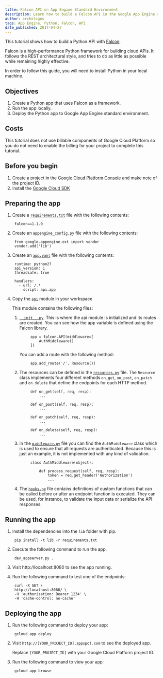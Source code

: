 ```yaml
---
title: Falcon API on App Engine Standard Environment
description: Learn how to build a Falcon API in the Google App Engine standard environment.
author: archelogos
tags: App Engine, Python, Falcon, API
date_published: 2017-04-27
---
```

This tutorial shows how to build a Python API with [Falcon][falcon].

Falcon is a high-performance Python framework for building cloud APIs. It follows the REST architectural style, and tries to do as little as possible while remaining highly effective.

In order to follow this guide, you will need to install Python in your local machine.

[python]: https://www.python.org/
[falcon]: https://falconframework.org/

## Objectives

1. Create a Python app that uses Falcon as a framework.
2. Run the app locally.
3. Deploy the Python app to Google App Engine standard environment.

## Costs

This tutorial does not use billable components of Google Cloud Platform so
you do not need to enable the billing for your project to complete this tutorial.

## Before you begin

1.  Create a project in the [Google Cloud Platform Console](https://console.cloud.google.com/) and make note of the project ID.
2.  Install the [Google Cloud SDK](https://cloud.google.com/sdk/)

## Preparing the app

1. Create a [`requirements.txt`][requirements] file with the following contents:

        falcon==1.1.0

2. Create an [`appengine_config.py`][appengine_config] file with the following contents:

        from google.appengine.ext import vendor
        vendor.add('lib')

3. Create an [`app.yaml`][app] file with the following contents:

        runtime: python27
        api_version: 1
        threadsafe: true

        handlers:
          - url: /.*
            script: api.app

4. Copy the [`api`][api] module in your workspace

    This module contains the following files:

    1. [`__init__.py`][init]. This is where the api module is initialized and its routes are created.
    You can see how the app variable is defined using the Falcon library.

                app = falcon.API(middleware=[
                    AuthMiddleware()
                ])

        You can add a route with the following method:

                app.add_route('/', Resource())

    2. The resources can be defined in the [`resources.py`][resources] file. The `Resource` class
    implements four different methods `on_get`, `on_post`, `on_patch` and `on_delete`
    that define the endpoints for each HTTP method.

                def on_get(self, req, resp):
                    ...

                def on_post(self, req, resp):
                    ...

                def on_patch(self, req, resp):
                    ...

                def on_delete(self, req, resp):
                    ...

    3. In the [`middleware.py`][middleware] file you can find the `AuthMiddleware` class
    which is used to ensure that all requests are authenticated.
    Because this is just an example, it is not implemented with any kind
    of validation.

                class AuthMiddleware(object):

                    def process_request(self, req, resp):
                        token = req.get_header('Authorization')
                        ...

    4. The [`hooks.py`][hooks] file contains definitions of custom functions that can be called
    before or after an endpoint function is executed. They can be used, for instance, to validate
    the input data or serialize the API responses.

## Running the app

1. Install the dependencies into the `lib` folder with pip.

        pip install -t lib -r requirements.txt

2. Execute the following command to run the app.

        dev_appserver.py .

3. Visit http://localhost:8080 to see the app running.

4. Run the following command to test one of the endpoints:

        curl -X GET \
        http://localhost:8080/ \
        -H 'authorization: Bearer 1234' \
        -H 'cache-control: no-cache'

## Deploying the app

1. Run the following command to deploy your app:

        gcloud app deploy

2. Visit `http://[YOUR_PROJECT_ID].appspot.com` to see the deployed app.

    Replace `[YOUR_PROJECT_ID]` with your Google Cloud Platform project ID.

3. Run the following command to view your app:

        gcloud app browse

[requirements]: https://github.com/GoogleCloudPlatform/community/tree/master/tutorials/appengine-python-falcon/requirements.txt
[appengine_config]: https://github.com/GoogleCloudPlatform/community/tree/master/tutorials/appengine-python-falcon/appengine_config.py
[app]: https://github.com/GoogleCloudPlatform/community/tree/master/tutorials/appengine-python-falcon/app.yaml
[api]: https://github.com/GoogleCloudPlatform/community/tree/master/tutorials/appengine-python-falcon/api
[init]: https://github.com/GoogleCloudPlatform/community/tree/master/tutorials/appengine-python-falcon/api/__init__.py
[resources]: https://github.com/GoogleCloudPlatform/community/tree/master/tutorials/appengine-python-falcon/api/resources.py
[middleware]: https://github.com/GoogleCloudPlatform/community/tree/master/tutorials/appengine-python-falcon/api/middleware.py
[hooks]: https://github.com/GoogleCloudPlatform/community/tree/master/tutorials/appengine-python-falcon/api/hooks.py
